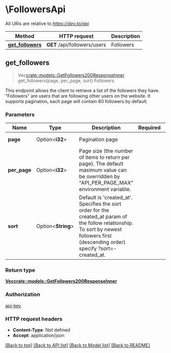 # \FollowersApi

All URIs are relative to *https://dev.to/api*

Method | HTTP request | Description
------------- | ------------- | -------------
[**get_followers**](FollowersApi.md#get_followers) | **GET** /api/followers/users | Followers



## get_followers

> Vec<crate::models::GetFollowers200ResponseInner> get_followers(page, per_page, sort)
Followers

This endpoint allows the client to retrieve a list of the followers they have.         \"Followers\" are users that are following other users on the website.         It supports pagination, each page will contain 80 followers by default.

### Parameters


Name | Type | Description  | Required | Notes
------------- | ------------- | ------------- | ------------- | -------------
**page** | Option<**i32**> | Pagination page |  |[default to 1]
**per_page** | Option<**i32**> | Page size (the number of items to return per page). The default maximum value can be overridden by \"API_PER_PAGE_MAX\" environment variable. |  |[default to 30]
**sort** | Option<**String**> | Default is 'created_at'. Specifies the sort order for the created_at param of the follow                                 relationship. To sort by newest followers first (descending order) specify                                 ?sort=-created_at. |  |

### Return type

[**Vec<crate::models::GetFollowers200ResponseInner>**](getFollowers_200_response_inner.md)

### Authorization

[api-key](../README.md#api-key)

### HTTP request headers

- **Content-Type**: Not defined
- **Accept**: application/json

[[Back to top]](#) [[Back to API list]](../README.md#documentation-for-api-endpoints) [[Back to Model list]](../README.md#documentation-for-models) [[Back to README]](../README.md)

